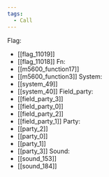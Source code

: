 ```yaml
---
tags:
  - Call
---
```

Flag:
- [[flag_11019]]
- [[flag_11018]]
Fn:
- [[m5600_function17]]
- [[m5600_function3]]
System:
- [[system_49]]
- [[system_40]]
Field_party:
- [[field_party_3]]
- [[field_party_0]]
- [[field_party_2]]
- [[field_party_1]]
Party:
- [[party_2]]
- [[party_0]]
- [[party_1]]
- [[party_3]]
Sound:
- [[sound_153]]
- [[sound_184]]

